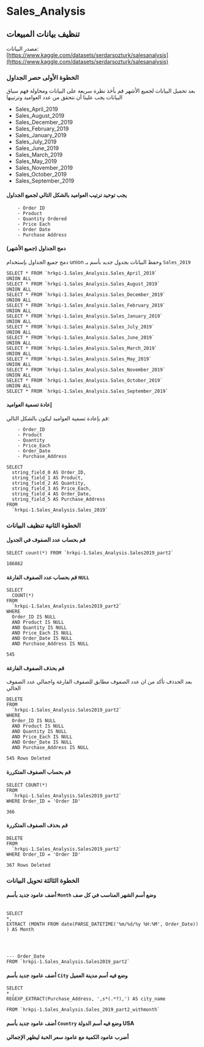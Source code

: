 # Sales_Analysis
## تنظيف بيانات المبيعات 
مصدر البيانات: [https://www.kaggle.com/datasets/serdarsozturk/salesanalysis](https://www.kaggle.com/datasets/serdarsozturk/salesanalysis)

### الخطوة الأولى حصر الجداول
بعد تحميل البيانات لجميع الأشهر قم بأخذ نظرة سريعة على البيانات ومحاولة فهم سياق البيانات 
يجب علينا أن نتحقق من عدد العواميد وترتيبها
* Sales_April_2019
* Sales_August_2019
* Sales_December_2019
* Sales_February_2019
* Sales_January_2019
* Sales_July_2019
* Sales_June_2019
* Sales_March_2019
* Sales_May_2019
* Sales_November_2019
* Sales_October_2019
* Sales_September_2019



#### يجب توحيد ترتيب العواميد بالشكل التالي لجميع الجداول 
````
    - Order ID 
    - Product 
    - Quantity Ordered 
    - Price Each 
    - Order Date 
    - Purchase Address
````





#### دمج الجداول (جميع الأشهر)
دمج جميع الجداول بإستخدام union وحفظ البيانات بجدول جديد بأسم بـ `Sales_2019`

````
SELECT * FROM `hrkpi-1.Sales_Analysis.Sales_April_2019` 
UNION ALL
SELECT * FROM `hrkpi-1.Sales_Analysis.Sales_August_2019` 
UNION ALL
SELECT * FROM `hrkpi-1.Sales_Analysis.Sales_December_2019` 
UNION ALL
SELECT * FROM `hrkpi-1.Sales_Analysis.Sales_February_2019` 
UNION ALL
SELECT * FROM `hrkpi-1.Sales_Analysis.Sales_January_2019` 
UNION ALL
SELECT * FROM `hrkpi-1.Sales_Analysis.Sales_July_2019` 
UNION ALL
SELECT * FROM `hrkpi-1.Sales_Analysis.Sales_June_2019` 
UNION ALL
SELECT * FROM `hrkpi-1.Sales_Analysis.Sales_March_2019` 
UNION ALL
SELECT * FROM `hrkpi-1.Sales_Analysis.Sales_May_2019` 
UNION ALL
SELECT * FROM `hrkpi-1.Sales_Analysis.Sales_November_2019` 
UNION ALL
SELECT * FROM `hrkpi-1.Sales_Analysis.Sales_October_2019` 
UNION ALL
SELECT * FROM `hrkpi-1.Sales_Analysis.Sales_September_2019` 
````


#### إعادة تسمية العواميد 


قم بإعادة تسمية العواميد ليكون بالشكل التالي:


````
    - Order_ID 
    - Product 
    - Quantity 
    - Price_Each 
    - Order_Date 
    - Purchase_Address
````


````
SELECT
  string_field_0 AS Order_ID,
  string_field_1 AS Product,
  string_field_2 AS Quantity,
  string_field_3 AS Price_Each,
  string_field_4 AS Order_Date,
  string_field_5 AS Purchase_Address
FROM
  `hrkpi-1.Sales_Analysis.Sales_2019`

````

### الخطوة الثانية تنظيف البيانات

#### قم بحساب عدد الصفوف في الجدول

````
SELECT count(*) FROM `hrkpi-1.Sales_Analysis.Sales2019_part2` 
````

````
186862
````





#### قم بحساب عدد الصفوف الفارغة `NULL`

````
SELECT
  COUNT(*)
FROM
  `hrkpi-1.Sales_Analysis.Sales2019_part2`
WHERE
  Order_ID IS NULL
  AND Product IS NULL
  AND Quantity IS NULL
  AND Price_Each IS NULL
  AND Order_Date IS NULL
  AND Purchase_Address IS NULL
````

````
545
````



#### قم بحذف الصفوف الفارغة
بعد الحدذف تأكد من ان عدد الصفوف مطابق للصفوف الفارغة واجمالي عدد الصفوف الحالي 

````
DELETE
FROM
  `hrkpi-1.Sales_Analysis.Sales2019_part2`
WHERE
  Order_ID IS NULL
  AND Product IS NULL
  AND Quantity IS NULL
  AND Price_Each IS NULL
  AND Order_Date IS NULL
  AND Purchase_Address IS NULL
````

````
545 Rows Deleted
````




#### قم بحساب الصفوف المتكررة

````
SELECT COUNT(*)
FROM
  `hrkpi-1.Sales_Analysis.Sales2019_part2`
WHERE Order_ID = 'Order ID'
````
````
366
````





#### قم بحذف الصفوف المتكررة

````
DELETE
FROM
  `hrkpi-1.Sales_Analysis.Sales2019_part2`
WHERE Order_ID = 'Order ID'
````

````
367 Rows Deleted
````



### الخطوة الثالثة تحويل البيانات


#### أضف عامود جديد بأسم `Month` وضع أسم الشهر المناسب في كل صف

````

SELECT 
*,
EXTRACT (MONTH FROM date(PARSE_DATETIME('%m/%d/%y %H:%M', Order_Date)) ) AS Month
 



--- Order_Date
FROM `hrkpi-1.Sales_Analysis.Sales2019_part2`

````






#### أضف عامود جديد بأسم  `City` وضع فيه أسم مدينة العميل

````
SELECT 
* ,
REGEXP_EXTRACT(Purchase_Address, ',s*(.*?),') AS city_name

FROM `hrkpi-1.Sales_Analysis.Sales_2019_part2_withmonth` 
````


#### أضف عامود جديد بأسم  `Country` وضع فيه أسم الدولة USA


#### أضرب عامود الكمية مع عامود سعر الحبة ليظهر الإجمالي





